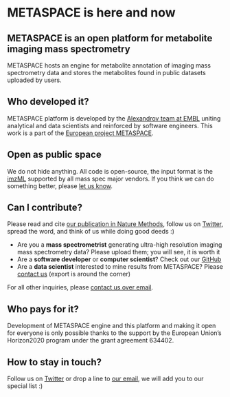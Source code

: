 # METASPACE is here and now

## METASPACE is an open platform for metabolite imaging mass spectrometry

METASPACE hosts an engine for metabolite annotation of imaging mass spectrometry data
and stores the metabolites found in public datasets uploaded by users.  

## Who developed it?

METASPACE platform is developed by the 
[Alexandrov team at EMBL](http://www.embl.de/research/units/scb/alexandrov/) uniting analytical 
and data scientists and reinforced by software engineers. This work is a part of the 
[European project METASPACE](http://metaspace2020.eu).

## Open as public space

We do not hide anything. All code is open-source, the input format is the [imzML](http://imzml.org/) 
supported by all mass spec major vendors. If you think we can do something better, 
please [let us know](mailto:contact@metaspace2020.eu).

## Can I contribute?

Please read and cite [our publication in Nature Methods](http://www.nature.com/nmeth/journal/v14/n1/full/nmeth.4072.html), 
follow us on [Twitter](http://twitter.com/metaspace2020), spread the word, and think of us while doing good deeds :)

- Are you a **mass spectrometrist** generating ultra-high resolution imaging mass spectrometry data? Please upload them; you will see, it is worth it
- Are a **software developer** or **computer scientist**? Check out our [GitHub](https://github.com/METASPACE2020)
- Are a **data scientist** interested to mine results from METASPACE? Please [contact us](mailto:contact@metaspace2020.eu) (export is around the corner)

For all other inquiries, please [contact us over email](mailto:contact@metaspace2020.eu).

## Who pays for it?

Development of METASPACE engine and this platform and making it open for everyone
is only possible thanks to the support by the European Union’s Horizon2020 program under 
the grant agreement 634402. 

## How to stay in touch?

Follow us on [Twitter](http://twitter.com/metaspace2020) or drop a line to [our email](mailto:contact@metaspace2020.eu), we will add you to our special list :)





